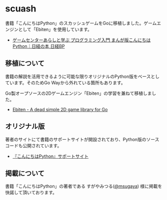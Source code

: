 # scuash

書籍「こんにちはPython」のスカッシュゲームをGoに移植しました。ゲームエンジンとして「Ebiten」を使用しています。

- [ゲームセンターあらしと学ぶ プログラミング入門 まんが版こんにちはPython｜日経の本 日経BP](https://www.nikkeibp.co.jp/atclpubmkt/book/20/P88820/)

## 移植について

書籍の解説を活用できるように可能な限りオリジナルのPython版をベースとしています。そのためGo Wayから外れている箇所もあります。

Go製オープソースの2Dゲームエンジン「Ebiten」の学習を兼ねて移植しました。

- [Ebiten - A dead simple 2D game library for Go](https://ebiten.org/)

## オリジナル版

著者のサイトにて書籍のサポートサイトが開設されており、Python版のソースコードも公開されています。

- [『こんにちはPython』サポートサイト](https://m-sugaya.jp/manga_python/)

## 掲載について

書籍「こんにちはPython」の著者である すがやみつる([@msugaya](https://twitter.com/msugaya)) 様に掲載を快諾して頂いております。
